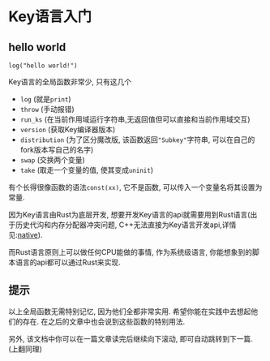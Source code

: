 # Key语言入门

## hello world

```
log("hello world!")
```

Key语言的全局函数非常少, 只有这几个

- `log` (就是`print`)
- `throw` (手动报错)
- `run_ks` (在当前作用域运行字符串,无返回值但可以直接和当前作用域交互)
- `version` (获取Key编译器版本)
- `distribution` (为了区分魔改版, 该函数返回`"Subkey"`字符串, 可以在自己的fork版本写自己的名字)
- `swap` (交换两个变量)
- `take` (取走一个变量的值, 使其变成`uninit`)

有个长得很像函数的语法`const(xx)`, 它不是函数, 可以传入一个变量名将其设置为常量.

因为Key语言由Rust为底层开发, 想要开发Key语言的api就需要用到Rust语言(出于历史代沟和内存分配器冲突问题, C++无法直接为Key语言开发api,详情见:[native](../native/readme.md)).

而Rust语言原则上可以做任何CPU能做的事情, 作为系统级语言, 你能想象到的脚本语言的api都可以通过Rust来实现.

## 提示

以上全局函数无需特别记忆, 因为他们全都非常实用. 希望你能在实践中去想起他们的存在. 在之后的文章中也会说到这些函数的特别用法.

另外, 该文档中你可以在一篇文章读完后继续向下滚动, 即可自动跳转到下一篇. (上翻同理)
